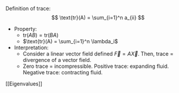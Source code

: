 Definition of trace:
$$
\text{tr}(A) = \sum_{i=1}^n a_{ii}
$$
- Property:
	- $\text{tr}(AB) = \text{tr}(BA)$
	- $\text{tr}(A) = \sum_{i=1}^n \lambda_i$
- Interpretation:
	- Consider a linear vector field defined $\vec{F} = A\vec{X}$. Then, trace = divergence of a vector field.
	- Zero trace = incompressible. Positive trace: expanding fluid. Negative trace: contracting fluid.

[[Eigenvalues]]